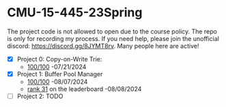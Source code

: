 # CMU-15-445-23Spring

The project code is not allowed to open due to the course policy. The repo is only for recording my process. If you need help, please join the unofficial discord: https://discord.gg/8JYMT8rv. Many people here are active!

- [x] Project 0: Copy-on-Write Trie:
  - [100/100](https://wuzhoudu.github.io/files/CMU%2015-445/p0_full_mark.jpg) -07/21/2024
- [x] Project 1: Buffer Pool Manager
  - [100/100](https://wuzhoudu.github.io/files/CMU%2015-445/p1_perfect_score.jpg) -08/07/2024
  - [rank 31](https://wuzhoudu.github.io/files/CMU%2015-445/p1_leaderboard.jpg) on the leaderboard -08/08/2024
- [ ] Project 2: TODO
